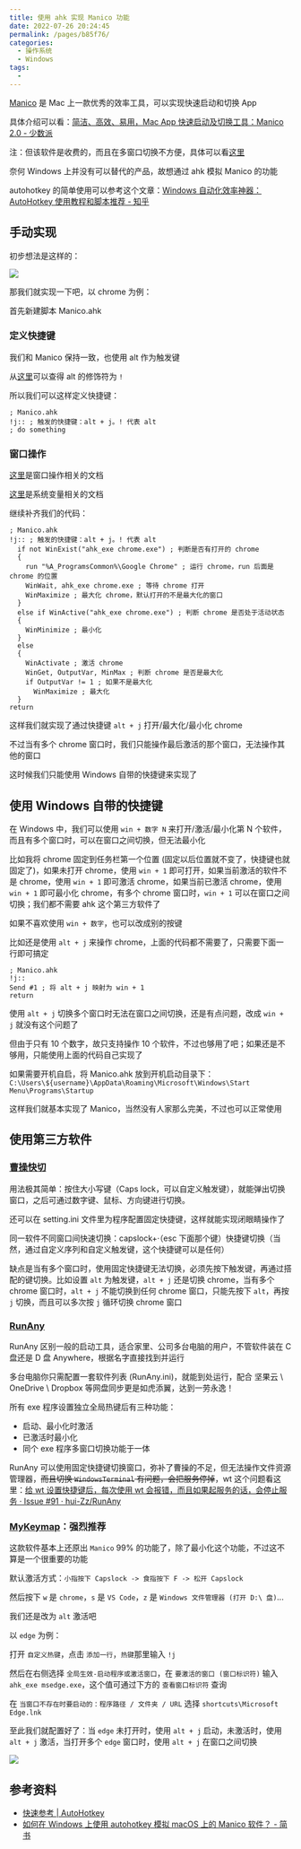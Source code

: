 ```yaml
---
title: 使用 ahk 实现 Manico 功能
date: 2022-07-26 20:24:45
permalink: /pages/b85f76/
categories:
  - 操作系统
  - Windows
tags:
  -
---
```


[Manico](https://manico.im/) 是 Mac 上一款优秀的效率工具，可以实现快速启动和切换 App

具体介绍可以看：[简洁、高效、易用，Mac App 快速启动及切换工具：Manico 2.0 - 少数派](https://sspai.com/post/32457)

注：但该软件是收费的，而且在多窗口切换不方便，具体可以看[这里](/pages/181be1/)

奈何 Windows 上并没有可以替代的产品，故想通过 ahk 模拟 Manico 的功能

autohotkey 的简单使用可以参考这个文章：[Windows 自动化效率神器：AutoHotkey 使用教程和脚本推荐 - 知乎](https://zhuanlan.zhihu.com/p/35379309)

## 手动实现

初步想法是这样的：

![](../../.vuepress/public/img/windows/011.png)

那我们就实现一下吧，以 chrome 为例：

首先新建脚本 Manico.ahk

### 定义快捷键

我们和 Manico 保持一致，也使用 alt 作为触发键

从[这里](https://wyagd001.github.io/zh-cn/docs/Hotkeys.htm#Symbols)可以查得 alt 的修饰符为 `!`

所以我们可以这样定义快捷键：

```
; Manico.ahk
!j:: ; 触发的快捷键：alt + j。! 代表 alt
; do something
```

### 窗口操作

[这里](https://wyagd001.github.io/zh-cn/docs/commands/WinActivate.htm)是窗口操作相关的文档

[这里](https://wyagd001.github.io/zh-cn/docs/Variables.htm#os)是系统变量相关的文档

继续补齐我们的代码：

```
; Manico.ahk
!j:: ; 触发的快捷键：alt + j。! 代表 alt
  if not WinExist("ahk_exe chrome.exe") ; 判断是否有打开的 chrome
  {
    run "%A_ProgramsCommon%\Google Chrome" ; 运行 chrome，run 后面是 chrome 的位置
    WinWait, ahk_exe chrome.exe ; 等待 chrome 打开
    WinMaximize ; 最大化 chrome，默认打开的不是最大化的窗口
  }
  else if WinActive("ahk_exe chrome.exe") ; 判断 chrome 是否处于活动状态
  {
    WinMinimize ; 最小化
  }
  else
  {
    WinActivate ; 激活 chrome
    WinGet, OutputVar, MinMax ; 判断 chrome 是否是最大化
    if OutputVar != 1 ; 如果不是最大化
      WinMaximize ; 最大化
  }
return
```

这样我们就实现了通过快捷键 `alt + j` 打开/最大化/最小化 chrome

不过当有多个 chrome 窗口时，我们只能操作最后激活的那个窗口，无法操作其他的窗口

这时候我们只能使用 Windows 自带的快捷键来实现了

## 使用 Windows 自带的快捷键

在 Windows 中，我们可以使用 `win + 数字 N` 来打开/激活/最小化第 N 个软件，而且有多个窗口时，可以在窗口之间切换，但无法最小化

比如我将 chrome 固定到任务栏第一个位置 (固定以后位置就不变了，快捷键也就固定了)，如果未打开 chrome，使用 `win + 1` 即可打开，如果当前激活的软件不是 chrome，使用 `win + 1` 即可激活 chrome，如果当前已激活 chrome，使用 `win + 1` 即可最小化 chrome，有多个 chrome 窗口时，`win + 1` 可以在窗口之间切换；我们都不需要 ahk 这个第三方软件了

如果不喜欢使用 `win + 数字`，也可以改成别的按键

比如还是使用 `alt + j` 来操作 chrome，上面的代码都不需要了，只需要下面一行即可搞定

```
; Manico.ahk
!j::
Send #1 ; 将 alt + j 映射为 win + 1
return
```

使用 `alt + j` 切换多个窗口时无法在窗口之间切换，还是有点问题，改成 `win + j` 就没有这个问题了

但由于只有 10 个数字，故只支持操作 10 个软件，不过也够用了吧；如果还是不够用，只能使用上面的代码自己实现了

如果需要开机自启，将 Manico.ahk 放到开机启动目录下：`C:\Users\${username}\AppData\Roaming\Microsoft\Windows\Start Menu\Programs\Startup`

这样我们就基本实现了 Manico，当然没有人家那么完美，不过也可以正常使用

## 使用第三方软件

### [曹操快切](https://meta.appinn.net/t/topic/34203)

用法极其简单：按住大小写键（Caps lock，可以自定义触发键），就能弹出切换窗口，之后可通过数字键、鼠标、方向键进行切换。

还可以在 setting.ini 文件里为程序配置固定快捷键，这样就能实现闭眼睛操作了

同一软件不同窗口间快速切换：capslock+·（esc 下面那个键）快捷键切换（当然，通过自定义序列和自定义触发键，这个快捷键可以是任何）

缺点是当有多个窗口时，使用固定快捷键无法切换，必须先按下触发键，再通过搭配的键切换。比如设置 `alt` 为触发键，`alt + j` 还是切换 chrome，当有多个 chrome 窗口时，`alt + j` 不能切换到任何 chrome 窗口，只能先按下 `alt`，再按 `j` 切换，而且可以多次按 `j` 循环切换 chrome 窗口

### [RunAny](https://hui-zz.github.io/RunAny/#/)

RunAny 区别一般的启动工具，适合家里、公司多台电脑的用户，不管软件装在 C 盘还是 D 盘 Anywhere，根据名字直接找到并运行

多台电脑你只需配置一套软件列表 (RunAny.ini)，就能到处运行，配合 坚果云 \ OneDrive \ Dropbox 等网盘同步更是如虎添翼，达到一劳永逸！

所有 exe 程序设置独立全局热键后有三种功能：

- 启动、最小化时激活
- 已激活时最小化
- 同个 exe 程序多窗口切换功能于一体

RunAny 可以使用固定快捷键切换窗口，弥补了曹操的不足，但无法操作文件资源管理器，~~而且切换 `WindowsTerminal` 有问题，会把服务停掉~~，wt 这个问题看这里：[给 wt 设置快捷键后，每次使用 wt 会报错，而且如果起服务的话，会停止服务 · Issue #91 · hui-Zz/RunAny](https://github.com/hui-Zz/RunAny/issues/91)

### [MyKeymap](https://xianyukang.com/MyKeymap.html)：强烈推荐

这款软件基本上还原出 `Manico` 99% 的功能了，除了最小化这个功能，不过这不算是一个很重要的功能

默认激活方式：`小指按下 Capslock -> 食指按下 F -> 松开 Capslock`

然后按下 `w` 是 `chrome`，`s` 是 `VS Code`，`z` 是 `Windows 文件管理器 (打开 D:\ 盘)`...

我们还是改为 `alt` 激活吧

以 `edge` 为例：

打开 `自定义热键`，点击 `添加一行`，`热键`那里输入 `!j`

然后在右侧选择 `全局生效-启动程序或激活窗口`，在 `要激活的窗口 (窗口标识符)` 输入 `ahk_exe msedge.exe`，这个值可通过下方的 `查看窗口标识符` 查询

在 `当窗口不存在时要启动的：程序路径 / 文件夹 / URL` 选择 `shortcuts\Microsoft Edge.lnk`

至此我们就配置好了：当 `edge` 未打开时，使用 `alt + j` 启动，未激活时，使用 `alt + j` 激活，当打开多个 `edge` 窗口时，使用 `alt + j` 在窗口之间切换

![](../../.vuepress/public/img/windows/020.png)

## 参考资料

- [快速参考 | AutoHotkey](https://wyagd001.github.io/zh-cn/docs/AutoHotkey.htm)
- [如何在 Windows 上使用 autohotkey 模拟 macOS 上的 Manico 软件？ - 简书](https://www.jianshu.com/p/541b4a6c51bc)
